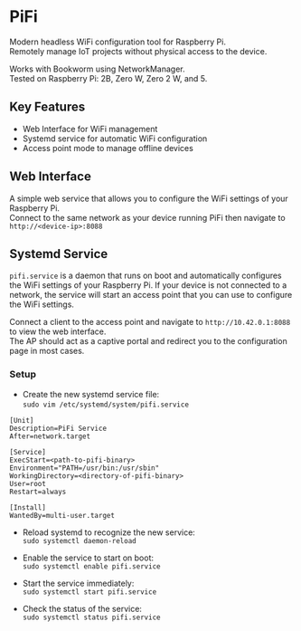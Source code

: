 # PiFi

Modern headless WiFi configuration tool for Raspberry Pi.    
Remotely manage IoT projects without physical access to the device.

Works with Bookworm using NetworkManager.  
Tested on Raspberry Pi: 2B, Zero W, Zero 2 W, and 5. 

## Key Features
- Web Interface for WiFi management
- Systemd service for automatic WiFi configuration
- Access point mode to manage offline devices

## Web Interface

A simple web service that allows you to configure the WiFi settings of your Raspberry Pi.   
Connect to the same network as your device running PiFi then navigate to `http://<device-ip>:8088`

## Systemd Service

`pifi.service` is a daemon that runs on boot and automatically configures the WiFi settings of your Raspberry Pi.
If your device is not connected to a network, the service will start an access point that you can use to configure the WiFi settings.

Connect a client to the access point and navigate to `http://10.42.0.1:8088` to view the web interface.   
The AP should act as a captive portal and redirect you to the configuration page in most cases.

### Setup

- Create the new systemd service file:   
`sudo vim /etc/systemd/system/pifi.service`

```shell
[Unit]
Description=PiFi Service
After=network.target

[Service]
ExecStart=<path-to-pifi-binary>
Environment="PATH=/usr/bin:/usr/sbin"
WorkingDirectory=<directory-of-pifi-binary>
User=root
Restart=always

[Install]
WantedBy=multi-user.target
```

- Reload systemd to recognize the new service:   
`sudo systemctl daemon-reload`

- Enable the service to start on boot:   
`sudo systemctl enable pifi.service`

- Start the service immediately:   
`sudo systemctl start pifi.service`

- Check the status of the service:   
`sudo systemctl status pifi.service`